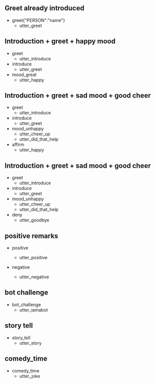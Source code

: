 ## Greet already introduced
* greet{"PERSON":"name"}
  - utter_greet

## Introduction + greet + happy mood
* greet
  - utter_introduce
* introduce
  - utter_greet
* mood_great
  - utter_happy

## Introduction + greet + sad mood + good cheer
* greet
  - utter_introduce
* introduce
  - utter_greet
* mood_unhappy
  - utter_cheer_up
  - utter_did_that_help
* affirm
  - utter_happy

## Introduction + greet + sad mood + good cheer
* greet
  - utter_introduce
* introduce
  - utter_greet
* mood_unhappy
  - utter_cheer_up
  - utter_did_that_help
* deny
  - utter_goodbye

## positive remarks
* positive
  - utter_positive

* negative
  - utter_negative

## bot challenge
* bot_challenge
  - utter_iamabot

## story tell
* story_tell
  - utter_story

## comedy_time
* comedy_time
  - utter_joke
